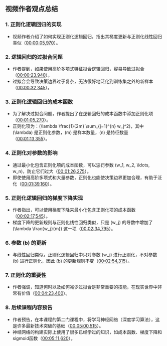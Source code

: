 ## 视频作者观点总结

### 1. 正则化逻辑回归的实现
- 视频作者介绍了如何实现正则化逻辑回归，指出其梯度更新与正则化线性回归类似（[00:00:05,970](#)）。

### 2. 逻辑回归的过拟合问题
- 作者提到，如果使用高阶多项式特征拟合逻辑回归，容易导致过拟合（[00:00:23,940](#)）。
- 过拟合会导致决策边界过于复杂，无法很好地泛化到训练集之外的新样本（[00:00:32,345](#)）。

### 3. 正则化逻辑回归的成本函数
- 为了解决过拟合问题，作者提出了在逻辑回归的成本函数中添加正则化项（[00:01:05,270](#)）。
- 正则化项为：\(\lambda \frac{1}{2m} \sum_{j=1}^{n} w_j^2\)，其中 \(\lambda\) 是正则化参数，\(m\) 是样本数量，\(n\) 是特征数量（[00:01:13,355](#)）。

### 4. 正则化对参数的影响
- 通过最小化包含正则化项的成本函数，可以惩罚参数 \(w_1, w_2, \ldots, w_n\)，防止它们过大（[00:01:26,275](#)）。
- 即使使用高阶多项式和大量参数，正则化也能使决策边界更加合理，有助于泛化（[00:01:39,160](#)）。

### 5. 正则化逻辑回归的梯度下降实现
- 作者指出，可以使用梯度下降来最小化包含正则化项的成本函数（[00:02:17,545](#)）。
- 梯度下降的更新规则与正则化线性回归类似，只是 \(w_j\) 的导数中增加了 \(\lambda \frac{w_j}{m}\) 这一项（[00:02:34,795](#)）。

### 6. 参数 \(b\) 的更新
- 与线性回归类似，正则化逻辑回归中只对参数 \(w_j\) 进行正则化，不对参数 \(b\) 进行正则化，因此 \(b\) 的更新规则不变（[00:02:54,315](#)）。

### 7. 正则化的重要性
- 作者强调，知道何时以及如何减少过拟合是非常重要的技能，在现实世界中非常有价值（[00:04:23,400](#)）。

### 8. 后续课程内容预告
- 作者预告，在本课程的第二门课程中，将学习神经网络（深度学习算法），这是许多最新技术突破的基础（[00:05:00,515](#)）。
- 神经网络的构建实际上使用了很多已经学过的知识，如成本函数、梯度下降和sigmoid函数（[00:05:11,620](#)）。